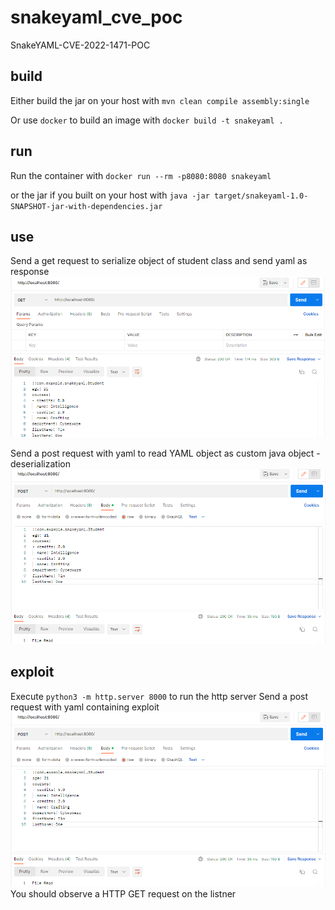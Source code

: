 # snakeyaml_cve_poc
SnakeYAML-CVE-2022-1471-POC


## build

Either build the jar on your host with `mvn clean compile assembly:single`

Or use `docker` to build an image with `docker build -t snakeyaml .`

## run

Run the container with `docker run --rm -p8080:8080 snakeyaml` 

or the jar if you built on your host with `java -jar target/snakeyaml-1.0-SNAPSHOT-jar-with-dependencies.jar`

## use

Send a get request to serialize object of student class and send yaml as response
![](images/image1.png)

Send a post request with yaml to read YAML object as custom java object - deserialization
![](images/image2.png)

## exploit

Execute `python3 -m http.server 8000` to run the http server
Send a post request with yaml containing exploit
![](images/image2.png)
You should observe a HTTP GET request on the listner
